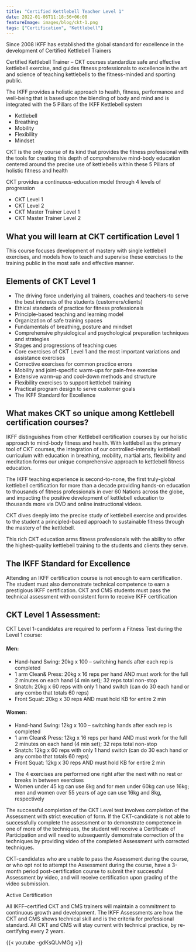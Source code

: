 ```yaml
---
title: "Certified Kettlebell Teacher Level 1"
date: 2022-01-06T11:18:56+06:00
featureImage: images/blog/ckt-1.png
tags: ["Certification", "Kettlebell"]
---
```

  Since 2008 IKFF has established the global standard for excellence in the development of Certified Kettlebell Trainers

Certified Kettlebell Trainer – CKT courses standardize safe and effective kettlebell exercise, and guides fitness professionals to excellence in the art and science of teaching kettlebells to the fitness-minded and sporting public.

The IKFF provides a holistic approach to health, fitness, performance and well-being that is based upon the blending of body and mind and is integrated with the 5 Pillars of the IKFF Kettlebell system

- Kettlebell
- Breathing
- Mobility
- Flexibility
- Mindset


CKT is the only course of its kind that provides the fitness professional with the tools for creating this depth of comprehensive mind-body education centered around the precise use of kettlebells within these 5 Pillars of holistic fitness and health

CKT provides a continuous-education model through 4 levels of progression
- CKT Level 1
- CKT Level 2 
- CKT Master Trainer Level 1
- CKT Master Trainer Level 2
> 

## What you will learn at CKT certification Level 1

This course focuses development of mastery with single kettlebell exercises, and models how to teach and supervise these exercises to the training public in the most safe and effective manner.  

## Elements of CKT Level 1

- The driving force underlying all trainers, coaches and teachers-to serve the best interests of the students (customers/clients)
- Ethical standards of practice for fitness professionals
- Principle-based teaching and learning model
- Organization of safe training spaces
- Fundamentals of breathing, posture and mindset
- Comprehensive physiological and psychological preparation techniques and strategies
- Stages and progressions of teaching cues
- Core exercises of CKT Level 1 and the most important variations and assistance exercises
- Corrective exercises for common practice errors
- Mobility and joint-specific warm-ups for pain-free exercise
- Extensive warm-up and cool-down methods and structure
- Flexibility exercises to support kettlebell training
- Practical program design to serve customer goals
- The IKFF Standard for Excellence

## What makes CKT so unique among Kettlebell certification courses?

IKFF distinguishes from other Kettlebell certification courses by our holistic approach to mind-body fitness and health. With kettlebell as the primary tool of CKT courses, the integration of our controlled-intensity kettlebell curriculum with education in breathing, mobility, martial arts, flexibility and meditation forms our unique comprehensive approach to kettlebell fitness education.

The IKFF teaching experience is second-to-none, the first truly-global kettlebell certification for more than a decade providing hands-on education to thousands of fitness professionals in over 60 Nations across the globe, and impacting the positive development of kettlebell education to thousands more via DVD and online instructional videos.

CKT dives deeply into the precise study of kettlebell exercise and provides to the student a principled-based approach to sustainable fitness through the mastery of the kettlebell.

This rich CKT education arms fitness professionals with the ability to offer the highest-quality kettlebell training to the students and clients they serve.

 

## The IKFF Standard for Excellence

Attending an IKFF certification course is not enough to earn certification. The student must also demonstrate technical competence to earn a prestigious IKFF certification. CKT and CMS students must pass the technical assessment with consistent form to receive IKFF certification

## CKT Level 1 Assessment:

CKT Level 1-candidates are required to perform a Fitness Test during the Level 1 course:

#### Men:

- Hand-hand Swing: 20kg x 100 – switching hands after each rep is completed
- 1 arm Clean& Press: 20kg x 16 reps per hand AND must work for the full 2 minutes on each hand (4 min set); 32 reps total non-stop
- Snatch: 20kg x 60 reps with only 1 hand switch (can do 30 each hand or any combo that totals 60 reps)
- Front Squat: 20kg x 30 reps AND must hold KB for entire 2 min

#### Women:

- Hand-hand Swing: 12kg x 100 – switching hands after each rep is completed
- 1 arm Clean& Press: 12kg x 16 reps per hand AND must work for the full 2 minutes on each hand (4 min set); 32 reps total non-stop
- Snatch: 12kg x 60 reps with only 1 hand switch (can do 30 each hand or any combo that totals 60 reps)
- Front Squat: 12kg x 30 reps AND must hold KB for entire 2 min

* The 4 exercises are performed one right after the next with no rest or breaks in between exercises
* Women under 45 kg can use 8kg and for men under 60kg can use 16kg; men and women over 55 years of age can use 16kg and 8kg, respectively

The successful completion of the CKT Level test involves completion of the Assessment with strict execution of form. If the CKT-candidate is not able to successfully complete the assessment or to demonstrate competence in one of more of the techniques, the student will receive a Certificate of Participation and will need to subsequently demonstrate correction of the techniques by providing video of the completed Assessment with corrected techniques.

CKT-candidates who are unable to pass the Assessment during the course, or who opt not to attempt the Assessment during the course, have a 3-month period post-certification course to submit their successful Assessment by video, and will receive certification upon grading of the video submission.

Active Certification

All IKFF–certified CKT and CMS trainers will maintain a commitment to continuous growth and development. The IKFF Assessments are how the CKT and CMS shows technical skill and is the criteria for professional standard. All CKT and CMS will stay current with technical practice,
by re-certifying every 2 years.

{{< youtube -gdKsQUvMGg >}}
